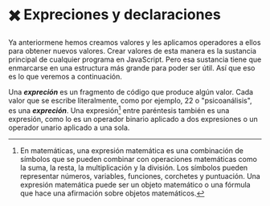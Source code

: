 # ✖️ Expreciones y declaraciones
Ya anteriormene hemos creamos valores y les aplicamos operadores a ellos para obtener nuevos valores. Crear valores de esta manera es la sustancia principal de cualquier programa en JavaScript. Pero esa sustancia tiene que enmarcarse en una estructura más grande para poder ser útil. Así que eso es lo que veremos a continuación.

Una **_expreción_** es un fragmento de código que produce algún valor. Cada valor que se escribe literalmente, como por ejemplo, 22 o "psicoanálisis", es una **_expreción_**. Una expresión[^1] entre paréntesis también es una expresión, como lo es un operador binario aplicado a dos expresiones o un operador unario aplicado a una sola.

[^1]: En matemáticas, una expresión matemática es una combinación de símbolos que se pueden combinar con operaciones matemáticas como la suma, la resta, la multiplicación y la división. Los símbolos pueden representar números, variables, funciones, corchetes y puntuación. Una expresión matemática puede ser un objeto matemático o una fórmula que hace una afirmación sobre objetos matemáticos.